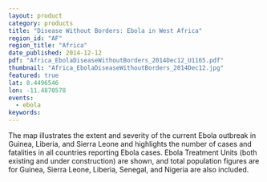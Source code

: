```yaml
---
layout: product
category: products
title: "Disease Without Borders: Ebola in West Africa"
region_id: "AF"
region_title: "Africa"
date_published: 2014-12-12
pdf: "Africa_EbolaDiseaseWithoutBorders_2014Dec12_U1165.pdf"
thumbnail: "Africa_EbolaDiseaseWithoutBorders_2014Dec12.jpg"
featured: true
lat: 8.4496546 
lon: -11.4870578
events:
  - ebola
keywords:
---
```

The map illustrates the extent and severity of the current Ebola outbreak in Guinea, Liberia, and Sierra Leone and highlights the number of cases and fatalities in all countries reporting Ebola cases.  Ebola Treatment Units (both existing and under construction) are shown, and total population figures are for Guinea, Sierra Leone, Liberia, Senegal, and Nigeria are also included.
